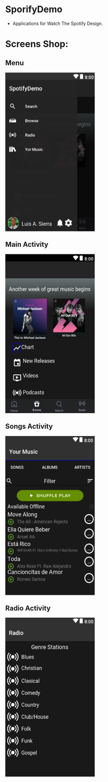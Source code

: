 # SporifyDemo
+ Applications for Watch The Spotify Design.

# Screens Shop:

## Menu
<img src="https://raw.githubusercontent.com/luisalbertosierraalcantara/SporifyDemo/master/ScreenShopt/Screenshot%20from%202018-11-25%2000-56-15.png" align="center" height="500px" width="282px"/>

## Main Activity
<img src="https://raw.githubusercontent.com/luisalbertosierraalcantara/SporifyDemo/master/ScreenShopt/Screenshot%20from%202018-11-25%2000-57-42.png" align="center" height="500px" width="282px"/>

## Songs Activity
<img src="https://raw.githubusercontent.com/luisalbertosierraalcantara/SporifyDemo/master/ScreenShopt/Screenshot%20from%202018-11-25%2000-55-27.png" align="center" height="500px" width="282px"/>

## Radio  Activity

<img src="https://raw.githubusercontent.com/luisalbertosierraalcantara/SporifyDemo/master/ScreenShopt/Screenshot%20from%202018-11-25%2000-57-02.png" align="center" height="500px" width="282px"/>

